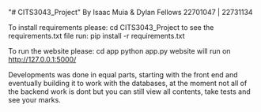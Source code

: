 "# CITS3043_Project" 
By Isaac Muia & Dylan Fellows
    22701047   | 22731134

To install requirements please:
cd CITS3043_Project to see the requirements.txt file
run: pip install -r requirements.txt

To run the website please:
cd app
python app.py
website will run on http://127.0.0.1:5000/

Developments was done in equal parts, starting with the front end and eventually building it to work with the databases, at the moment not all of the backend work is dont but you can still view all contents, take tests and see your marks.
